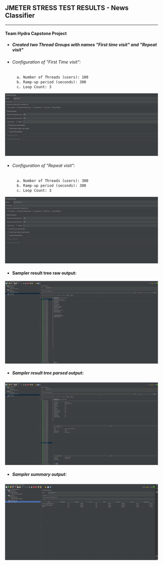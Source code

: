 ## JMETER STRESS TEST RESULTS - News Classifier
___

#### Team Hydra Capstone Project



- ##### Created two Thread Groups with names "First time visit" and "Repeat visit"
- ###### Configuration of "First Time visit":
        a. Number of Threads (users): 100
        b. Ramp-up period (seconds): 300
        c. Loop Count: 3

![alt text](https://github.com/ameersohail0/news-classification-hydra/blob/dcb0f19e539db810109701e0f0f9431d5d616f03/JMeter_results/JMeter_Repeat_visit_Group.PNG "Repeat visit") 

- ###### Configuration of "Repeat visit":
        a. Number of Threads (users): 300
        b. Ramp-up period (seconds): 300
        c. Loop Count: 3

![alt text](https://github.com/ameersohail0/news-classification-hydra/blob/dcb0f19e539db810109701e0f0f9431d5d616f03/JMeter_results/JMeter_First_time_visit_Group.PNG "Repeat visit") 


- #### Sampler result tree raw output:

![alt text](https://github.com/ameersohail0/news-classification-hydra/blob/dcb0f19e539db810109701e0f0f9431d5d616f03/JMeter_results/JMeter_sampler_tree_result_raw.PNG "Sampler result tree raw ouput") 

- ##### Sampler result tree parsed output:

![alt text](https://github.com/ameersohail0/news-classification-hydra/blob/dcb0f19e539db810109701e0f0f9431d5d616f03/JMeter_results/JMeter_sampler_tree_result_parsed.PNG "Sampler result tree parsed ouput") 

- ##### Sampler summary output:
![alt text](https://github.com/ameersohail0/news-classification-hydra/blob/dcb0f19e539db810109701e0f0f9431d5d616f03/JMeter_results/JMeter_sampler_summary.PNG "Sampler summary output")
